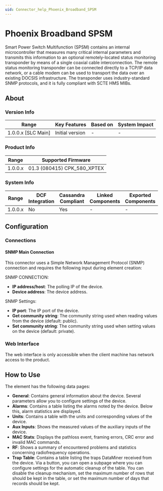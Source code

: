 ```yaml
---
uid: Connector_help_Phoenix_Broadband_SPSM
---
```


# Phoenix Broadband SPSM

Smart Power Switch Multifunction (SPSM) contains an internal microcontroller that measures many critical internal parameters and transmits this information to an optional remotely-located status monitoring transponder by means of a single coaxial cable interconnection. The remote status monitoring transponder can be connected directly to a TCP/IP data network, or a cable modem can be used to transport the data over an existing DOCSIS infrastructure. The transponder uses industry-standard SNMP protocols, and it is fully compliant with SCTE HMS MIBs.

## About

### Version Info

| **Range**            | **Key Features** | **Based on** | **System Impact** |
|----------------------|------------------|--------------|-------------------|
| 1.0.0.x \[SLC Main\] | Initial version  | \-           | \-                |

### Product Info

| **Range** | **Supported Firmware**      |
|-----------|-----------------------------|
| 1.0.0.x   | 01.3 (080415) CPK_580_XPTEX |

### System Info

| **Range** | **DCF Integration** | **Cassandra Compliant** | **Linked Components** | **Exported Components** |
|-----------|---------------------|-------------------------|-----------------------|-------------------------|
| 1.0.0.x   | No                  | Yes                     | \-                    | \-                      |

## Configuration

### Connections

#### SNMP Main Connection

This connector uses a Simple Network Management Protocol (SNMP) connection and requires the following input during element creation:

SNMP CONNECTION:

- **IP address/host**: The polling IP of the device.
- **Device address**: The device address.

SNMP Settings:

- **IP port**: The IP port of the device.
- **Get community string**: The community string used when reading values from the device (default: public).
- **Set community string**: The community string used when setting values on the device (default: private).

### Web Interface

The web interface is only accessible when the client machine has network access to the product.

## How to Use

The element has the following data pages:

- **General**: Contains general information about the device. Several parameters allow you to configure settings of the device.
- **Alarms**: Contains a table listing the alarms noted by the device. Below this, alarm statistics are displayed.
- **Units**: Contains a table with the units and corresponding values of the device.
- **Aux Inputs**: Shows the measured values of the auxiliary inputs of the device.
- **MAC Stats**: Displays the pathloss event, framing errors, CRC error and invalid MAC commands.
- **RF**: Shows a summary of encountered problems and statistics concerning radiofrequency operations.
- **Trap Table**: Contains a table listing the traps DataMiner received from the device. Via a button, you can open a subpage where you can configure settings for the automatic cleanup of the table. You can disable the cleanup mechanism, set the maximum number of rows that should be kept in the table, or set the maximum number of days that records should be kept.
